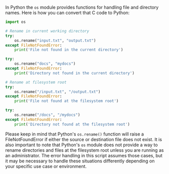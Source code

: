In Python the `os` module provides functions for handling file and directory names. Here is how you can convert that C code to Python:

```python
import os

# Rename in current working directory
try: 
    os.rename("input.txt", "output.txt")
except FileNotFoundError:
    print('File not found in the current directory')

try:
    os.rename("docs", "mydocs")
except FileNotFoundError:
    print('Directory not found in the current directory')

# Rename at filesystem root
try: 
    os.rename("/input.txt", "/output.txt")
except FileNotFoundError:
    print('File not found at the filesystem root')

try:
    os.rename("/docs", "/mydocs")
except FileNotFoundError:
    print('Directory not found at the filesystem root')
```
Please keep in mind that Python's `os.rename()` function will raise a FileNotFoundError if either the source or destination file does not exist. 
It is also important to note that Python's `os` module does not provide a way to rename directories and files at the filesystem root unless you are running as an administrator. The error handling in this script assumes those cases, but it may be necessary to handle these situations differently depending on your specific use case or environment.
